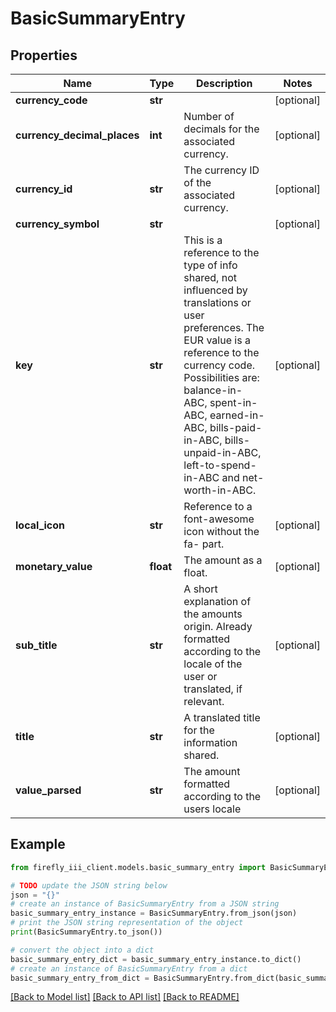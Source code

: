 # BasicSummaryEntry


## Properties

Name | Type | Description | Notes
------------ | ------------- | ------------- | -------------
**currency_code** | **str** |  | [optional] 
**currency_decimal_places** | **int** | Number of decimals for the associated currency. | [optional] 
**currency_id** | **str** | The currency ID of the associated currency. | [optional] 
**currency_symbol** | **str** |  | [optional] 
**key** | **str** | This is a reference to the type of info shared, not influenced by translations or user preferences. The EUR value is a reference to the currency code. Possibilities are: balance-in-ABC, spent-in-ABC, earned-in-ABC, bills-paid-in-ABC, bills-unpaid-in-ABC, left-to-spend-in-ABC and net-worth-in-ABC. | [optional] 
**local_icon** | **str** | Reference to a font-awesome icon without the fa- part. | [optional] 
**monetary_value** | **float** | The amount as a float. | [optional] 
**sub_title** | **str** | A short explanation of the amounts origin. Already formatted according to the locale of the user or translated, if relevant. | [optional] 
**title** | **str** | A translated title for the information shared. | [optional] 
**value_parsed** | **str** | The amount formatted according to the users locale | [optional] 

## Example

```python
from firefly_iii_client.models.basic_summary_entry import BasicSummaryEntry

# TODO update the JSON string below
json = "{}"
# create an instance of BasicSummaryEntry from a JSON string
basic_summary_entry_instance = BasicSummaryEntry.from_json(json)
# print the JSON string representation of the object
print(BasicSummaryEntry.to_json())

# convert the object into a dict
basic_summary_entry_dict = basic_summary_entry_instance.to_dict()
# create an instance of BasicSummaryEntry from a dict
basic_summary_entry_from_dict = BasicSummaryEntry.from_dict(basic_summary_entry_dict)
```
[[Back to Model list]](../README.md#documentation-for-models) [[Back to API list]](../README.md#documentation-for-api-endpoints) [[Back to README]](../README.md)


